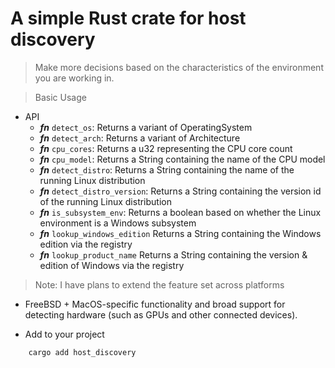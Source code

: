 # A simple Rust crate for host discovery

> Make more decisions based on the characteristics of the environment you are working in.

> Basic Usage

- API
  - ***fn*** `detect_os`: Returns a variant of OperatingSystem
  - ***fn*** `detect_arch`: Returns a variant of Architecture
  - ***fn*** `cpu_cores`: Returns a u32 representing the CPU core count
  - ***fn*** `cpu_model`: Returns a String containing the name of the CPU model
  - ***fn*** `detect_distro`: Returns a String containing the name of the running Linux distribution
  - ***fn*** `detect_distro_version`: Returns a String containing the version id of the running Linux distribution
  - ***fn*** `is_subsystem_env`: Returns a boolean based on whether the Linux environment is a Windows subsystem
  - ***fn*** `lookup_windows_edition` Returns a String containing the Windows edition via the registry
  - ***fn*** `lookup_product_name` Returns a String containing the version & edition of Windows via the registry

> Note: I have plans to extend the feature set across platforms
  - FreeBSD + MacOS-specific functionality and broad support for detecting hardware (such as GPUs and other connected devices).  

- Add to your project
```sh 
    cargo add host_discovery
```

